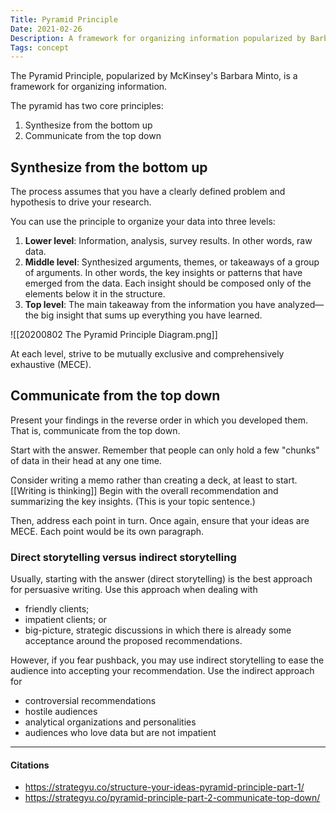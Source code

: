 ```yaml
---
Title: Pyramid Principle
Date: 2021-02-26
Description: A framework for organizing information popularized by Barbara Minto
Tags: concept
---
```


The Pyramid Principle, popularized by McKinsey's Barbara Minto, is a framework for organizing information. 

The pyramid has two core principles:

1. Synthesize from the bottom up
2. Communicate from the top down

## Synthesize from the bottom up

The process assumes that you have a clearly defined problem and hypothesis to drive your research. 

You can use the principle to organize your data into three levels: 

1. **Lower level**: Information, analysis, survey results. In other words, raw data.
2. **Middle level**: Synthesized arguments, themes, or takeaways of a group of arguments. In other words, the key insights or patterns that have emerged from the data. Each insight should be composed only of the elements below it in the structure.
3. **Top level**: The main takeaway from the information you have analyzed—the big insight that sums up everything you have learned. 

![[20200802 The Pyramid Principle Diagram.png]]

At each level, strive to be mutually exclusive and comprehensively exhaustive (MECE). 

## Communicate from the top down

Present your findings in the reverse order in which you developed them. That is, communicate from the top down. 

Start with the answer. Remember that people can only hold a few "chunks" of data in their head at any one time. 

Consider writing a memo rather than creating a deck, at least to start. [[Writing is thinking]] Begin with the overall recommendation and summarizing the key insights. (This is your topic sentence.) 

Then, address each point in turn. Once again, ensure that your ideas are MECE. Each point would be its own paragraph. 

### Direct storytelling versus indirect storytelling

Usually, starting with the answer (direct storytelling) is the best approach for persuasive writing. Use this approach when dealing with 

- friendly clients; 
- impatient clients; or 
- big-picture, strategic discussions in which there is already some acceptance around the proposed recommendations. 

However, if you fear pushback, you may use indirect storytelling to ease the audience into accepting your recommendation. Use the indirect approach for 

- controversial recommendations
- hostile audiences
- analytical organizations and personalities 
- audiences who love data but are not impatient

--- 
#### Citations
- https://strategyu.co/structure-your-ideas-pyramid-principle-part-1/
- https://strategyu.co/pyramid-principle-part-2-communicate-top-down/
